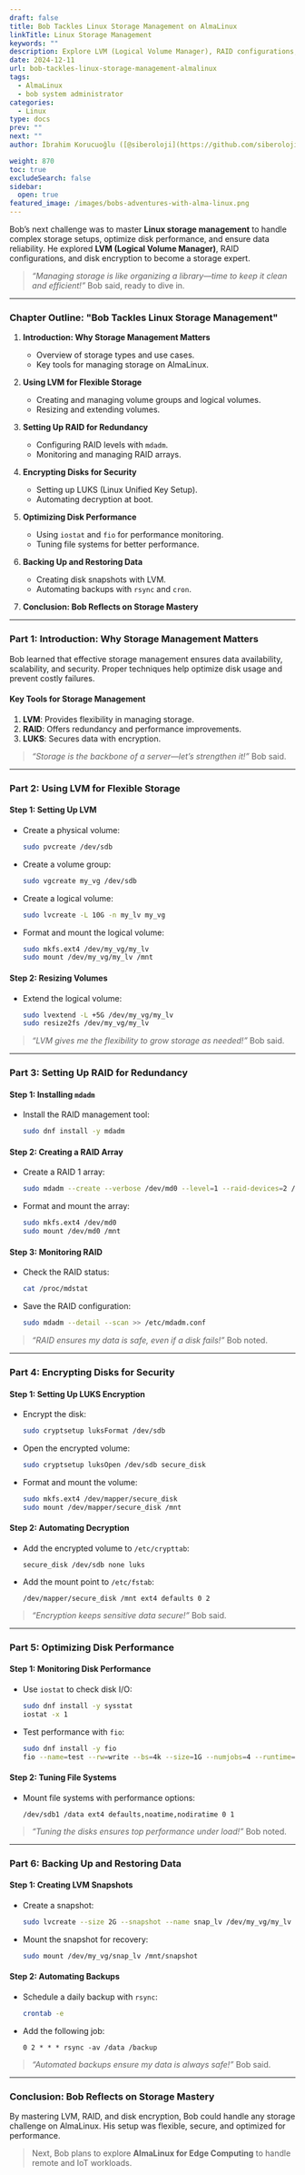 ```yaml
---
draft: false
title: Bob Tackles Linux Storage Management on AlmaLinux
linkTitle: Linux Storage Management
keywords: ""
description: Explore LVM (Logical Volume Manager), RAID configurations, and disk encryption to become a storage expert.
date: 2024-12-11
url: bob-tackles-linux-storage-management-almalinux
tags:
  - AlmaLinux
  - bob system administrator
categories:
  - Linux
type: docs
prev: ""
next: ""
author: İbrahim Korucuoğlu ([@siberoloji](https://github.com/siberoloji))

weight: 870
toc: true
excludeSearch: false
sidebar:
  open: true
featured_image: /images/bobs-adventures-with-alma-linux.png
---
```

Bob’s next challenge was to master **Linux storage management** to handle complex storage setups, optimize disk performance, and ensure data reliability. He explored **LVM (Logical Volume Manager)**, RAID configurations, and disk encryption to become a storage expert.

> *“Managing storage is like organizing a library—time to keep it clean and efficient!”* Bob said, ready to dive in.

---

### **Chapter Outline: "Bob Tackles Linux Storage Management"**

1. **Introduction: Why Storage Management Matters**
   - Overview of storage types and use cases.
   - Key tools for managing storage on AlmaLinux.

2. **Using LVM for Flexible Storage**
   - Creating and managing volume groups and logical volumes.
   - Resizing and extending volumes.

3. **Setting Up RAID for Redundancy**
   - Configuring RAID levels with `mdadm`.
   - Monitoring and managing RAID arrays.

4. **Encrypting Disks for Security**
   - Setting up LUKS (Linux Unified Key Setup).
   - Automating decryption at boot.

5. **Optimizing Disk Performance**
   - Using `iostat` and `fio` for performance monitoring.
   - Tuning file systems for better performance.

6. **Backing Up and Restoring Data**
   - Creating disk snapshots with LVM.
   - Automating backups with `rsync` and `cron`.

7. **Conclusion: Bob Reflects on Storage Mastery**

---

### **Part 1: Introduction: Why Storage Management Matters**

Bob learned that effective storage management ensures data availability, scalability, and security. Proper techniques help optimize disk usage and prevent costly failures.

#### **Key Tools for Storage Management**

1. **LVM**: Provides flexibility in managing storage.
2. **RAID**: Offers redundancy and performance improvements.
3. **LUKS**: Secures data with encryption.

> *“Storage is the backbone of a server—let’s strengthen it!”* Bob said.

---

### **Part 2: Using LVM for Flexible Storage**

#### **Step 1: Setting Up LVM**

- Create a physical volume:

  ```bash
  sudo pvcreate /dev/sdb
  ```

- Create a volume group:

  ```bash
  sudo vgcreate my_vg /dev/sdb
  ```

- Create a logical volume:

  ```bash
  sudo lvcreate -L 10G -n my_lv my_vg
  ```

- Format and mount the logical volume:

  ```bash
  sudo mkfs.ext4 /dev/my_vg/my_lv
  sudo mount /dev/my_vg/my_lv /mnt
  ```

#### **Step 2: Resizing Volumes**

- Extend the logical volume:

  ```bash
  sudo lvextend -L +5G /dev/my_vg/my_lv
  sudo resize2fs /dev/my_vg/my_lv
  ```

> *“LVM gives me the flexibility to grow storage as needed!”* Bob said.

---

### **Part 3: Setting Up RAID for Redundancy**

#### **Step 1: Installing `mdadm`**

- Install the RAID management tool:

  ```bash
  sudo dnf install -y mdadm
  ```

#### **Step 2: Creating a RAID Array**

- Create a RAID 1 array:

  ```bash
  sudo mdadm --create --verbose /dev/md0 --level=1 --raid-devices=2 /dev/sdc /dev/sdd
  ```

- Format and mount the array:

  ```bash
  sudo mkfs.ext4 /dev/md0
  sudo mount /dev/md0 /mnt
  ```

#### **Step 3: Monitoring RAID**

- Check the RAID status:

  ```bash
  cat /proc/mdstat
  ```

- Save the RAID configuration:

  ```bash
  sudo mdadm --detail --scan >> /etc/mdadm.conf
  ```

> *“RAID ensures my data is safe, even if a disk fails!”* Bob noted.

---

### **Part 4: Encrypting Disks for Security**

#### **Step 1: Setting Up LUKS Encryption**

- Encrypt the disk:

  ```bash
  sudo cryptsetup luksFormat /dev/sdb
  ```

- Open the encrypted volume:

  ```bash
  sudo cryptsetup luksOpen /dev/sdb secure_disk
  ```

- Format and mount the volume:

  ```bash
  sudo mkfs.ext4 /dev/mapper/secure_disk
  sudo mount /dev/mapper/secure_disk /mnt
  ```

#### **Step 2: Automating Decryption**

- Add the encrypted volume to `/etc/crypttab`:

  ```plaintext
  secure_disk /dev/sdb none luks
  ```

- Add the mount point to `/etc/fstab`:

  ```plaintext
  /dev/mapper/secure_disk /mnt ext4 defaults 0 2
  ```

> *“Encryption keeps sensitive data secure!”* Bob said.

---

### **Part 5: Optimizing Disk Performance**

#### **Step 1: Monitoring Disk Performance**

- Use `iostat` to check disk I/O:

  ```bash
  sudo dnf install -y sysstat
  iostat -x 1
  ```

- Test performance with `fio`:

  ```bash
  sudo dnf install -y fio
  fio --name=test --rw=write --bs=4k --size=1G --numjobs=4 --runtime=60 --group_reporting
  ```

#### **Step 2: Tuning File Systems**

- Mount file systems with performance options:

  ```plaintext
  /dev/sdb1 /data ext4 defaults,noatime,nodiratime 0 1
  ```

> *“Tuning the disks ensures top performance under load!”* Bob noted.

---

### **Part 6: Backing Up and Restoring Data**

#### **Step 1: Creating LVM Snapshots**

- Create a snapshot:

  ```bash
  sudo lvcreate --size 2G --snapshot --name snap_lv /dev/my_vg/my_lv
  ```

- Mount the snapshot for recovery:

  ```bash
  sudo mount /dev/my_vg/snap_lv /mnt/snapshot
  ```

#### **Step 2: Automating Backups**

- Schedule a daily backup with `rsync`:

  ```bash
  crontab -e
  ```

- Add the following job:

  ```plaintext
  0 2 * * * rsync -av /data /backup
  ```

> *“Automated backups ensure my data is always safe!”* Bob said.

---

### **Conclusion: Bob Reflects on Storage Mastery**

By mastering LVM, RAID, and disk encryption, Bob could handle any storage challenge on AlmaLinux. His setup was flexible, secure, and optimized for performance.

> Next, Bob plans to explore **AlmaLinux for Edge Computing** to handle remote and IoT workloads.
